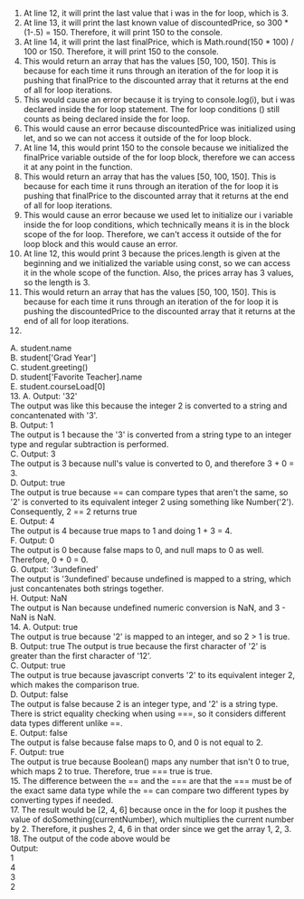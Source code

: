 1. At line 12, it will print the last value that i was in the for loop, which is 3.
2. At line 13, it will print the last known value of discountedPrice, so 300 * (1-.5) = 150. Therefore, it will print 150 to the console.
3. At line 14, it will print the last finalPrice, which is Math.round(150 * 100) / 100 or 150. Therefore, it will print 150 to the console.
4. This would return an array that has the values [50, 100, 150]. This is because for each time it runs through an iteration of the for loop it is pushing that finalPrice to the discounted array that it returns at the end of all for loop iterations.
5. This would cause an error because it is trying to console.log(i), but i was declared inside the for loop statement. The for loop conditions () still counts as being declared inside the for loop.
6. This would cause an error because discountedPrice was initialized using let, and so we can not access it outside of the for loop block.
7. At line 14, this would print 150 to the console because we initialized the finalPrice variable outside of the for loop block, therefore we can access it at any point in the function.
8. This would return an array that has the values [50, 100, 150]. This is because for each time it runs through an iteration of the for loop it is pushing that finalPrice to the discounted array that it returns at the end of all for loop iterations.
9. This would cause an error because we used let to initialize our i variable inside the for loop conditions, which technically means it is in the block scope of the for loop. Therefore, we can't access it outside of the for loop block and this would cause an error.
10. At line 12, this would print 3 because the prices.length is given at the beginning and we initialized the variable using const, so we can access it in the whole scope of the function. Also, the prices array has 3 values,  so the length is 3.
11. This would return an array that has the values [50, 100, 150]. This is because for each time it runs through an iteration of the for loop it is pushing the discountedPrice to the discounted array that it returns at the end of all for loop iterations.
12. 
A. student.name <br>
B. student['Grad Year'] <br>
C. student.greeting() <br>
D. student['Favorite Teacher].name <br>
E. student.courseLoad[0] <br>
13. 
A. Output: '32' <br>
The output was like this because the integer 2 is converted to a string and concantenated with '3'. <br>
B. Output: 1 <br>
The output is 1 because the '3' is converted from a string type to an integer  type and regular subtraction is performed.  <br>
C. Output: 3 <br>
The output is 3 because null's value is converted to 0, and therefore 3 + 0 = 3. <br>
D. Output: true <br>
The output is true because == can compare types that aren't the same, so '2' is converted to its equivalent integer 2 using something like Number('2'). Consequently, 2 == 2 returns true <br>
E. Output: 4 <br>
The output is 4 because true maps to 1 and doing 1 + 3 = 4. <br>
F. Output: 0 <br>
The output is 0 because false maps to 0, and null maps to 0 as well. Therefore, 0 + 0 = 0. <br>
G. Output: '3undefined' <br>
The output is '3undefined' because undefined is mapped to a string, which just concantenates both strings together. <br>
H. Output: NaN <br>
The output is Nan because undefined numeric conversion is NaN, and 3 - NaN is NaN. <br>
14. 
A. Output: true <br>
The output is true because '2' is mapped to an integer, and so 2 > 1 is true. <br>
B. Output: true
The output is true because the first character of '2' is greater than the first character of '12'. <br>
C. Output: true <br>
The output is true because javascript converts '2' to its equivalent integer 2, which makes the comparison true. <br>
D. Output: false <br>
The output is false because 2 is an integer type, and '2' is a string type. There is strict equality checking when using ===, so it considers different data types different unlike ==. <br>
E. Output: false <br>
The output is false because false maps to 0, and 0 is not equal to 2. <br>
F. Output: true <br>
The output is true because Boolean() maps any number that isn't 0 to true, which maps 2 to true. Therefore, true === true is true. <br>
15. The difference between the == and the === are that the === must be of the exact same data type while the == can compare two different types by converting types if needed. <br>
17. The result would be [2, 4, 6] because once in the for loop it pushes the value of doSomething(currentNumber), which multiplies the current number by 2. Therefore, it pushes 2, 4, 6 in that order since we get the array 1, 2, 3. <br>
18. The output of the code above would be <br>
Output:  <br>
1 <br>
4 <br>
3 <br>
2 <br>
